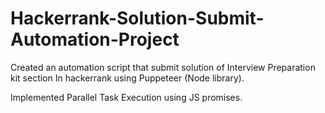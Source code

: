 # Hackerrank-Solution-Submit-Automation-Project

Created an automation script that submit solution of Interview Preparation kit section In hackerrank using Puppeteer (Node library).

Implemented Parallel Task Execution using JS promises.
